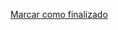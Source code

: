 <a onclick="test()" href="https://fx-learning.mgait.services:8443/finish/ansible-preparation" target="_parent" class="btn primary-btn">Marcar como finalizado</a>
